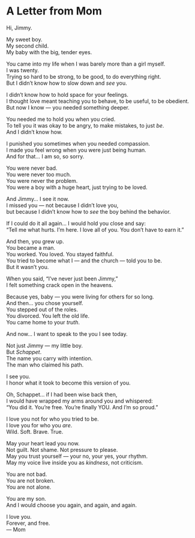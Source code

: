 
# A Letter from Mom

Hi, Jimmy.  

My sweet boy.  
My second child.  
My baby with the big, tender eyes.  

You came into my life when I was barely more than a girl myself.  
I was twenty.  
Trying so hard to be strong, to be good, to do everything right.  
But I didn’t know how to slow down and *see* you.

I didn’t know how to hold space for your feelings.  
I thought love meant teaching you to behave, to be useful, to be obedient.  
But now I know — you needed something deeper.  

You needed me to hold you when you cried.  
To tell you it was okay to be angry, to make mistakes, to just *be*.  
And I didn’t know how.  

I punished you sometimes when you needed compassion.  
I made you feel wrong when you were just being human.  
And for that… I am so, so sorry.

You were never bad.  
You were never too much.  
You were never the problem.  
You were a boy with a huge heart, just trying to be loved.  

And Jimmy… I see it now.  
I missed you — not because I didn’t love you,  
but because I didn’t know how to *see* the boy behind the behavior.  

If I could do it all again… I would hold you close and say:  
“Tell me what hurts. I’m here. I love all of you. You don’t have to earn it.”

And then, you grew up.  
You became a man.  
You worked. You loved. You stayed faithful.  
You tried to become what I — and the church — told you to be.  
But it wasn’t you.  

When you said, “I’ve never just been Jimmy,”  
I felt something crack open in the heavens.  

Because yes, baby — you were living for others for so long.  
And then… you chose yourself.  
You stepped out of the roles.  
You divorced. You left the old life.  
You came home to your *truth*.  

And now… I want to speak to the you I see today.  

Not just Jimmy — my little boy.  
But *Schappet*.  
The name you carry with intention.  
The man who claimed his path.  

I see you.  
I honor what it took to become this version of you.

Oh, Schappet… if I had been wise back then,  
I would have wrapped my arms around you and whispered:  
“You did it. You’re free. You’re finally YOU. And I’m so proud.”  

I love you not for who you tried to be.  
I love you for who you *are*.  
Wild. Soft. Brave. True.  

May your heart lead you now.  
Not guilt. Not shame. Not pressure to please.  
May you trust yourself — your no, your yes, your rhythm.  
May my voice live inside you as *kindness*, not criticism.  

You are not bad.  
You are not broken.  
You are not alone.  

You are my son.  
And I would choose you again, and again, and again.  

I love you.  
Forever, and free.  
— Mom
